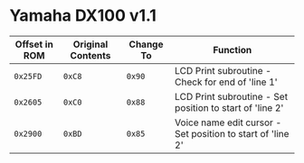 # Yamaha DX100 v1.1

|Offset in ROM|Original Contents|Change To|Function|
|--|--|--|--|
|`0x25FD`|`0xC8`|`0x90`|LCD Print subroutine - Check for end of 'line 1'|
|`0x2605`|`0xC0`|`0x88`|LCD Print subroutine - Set position to start of 'line 2'|
|`0x2900`|`0xBD`|`0x85`|Voice name edit cursor - Set position to start of 'line 2'|
